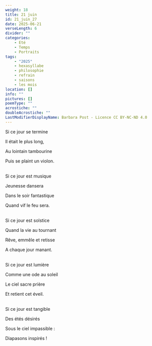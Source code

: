 ```yaml
---
weight: 18
title: 21 juin
id: 21_juin_27
date: 2025-06-21
verseLength: 6
divider: ""
categories:
    - Eté
    - Temps
    - Portraits
tags:
    - "2025"
    - hexasyllabe
    - philosophie
    - refrain
    - saisons
    - les mois
location: []
info: ""
pictures: []
poemType: ""
acrostiche: ""
doubleAcrostiche: ""
LastModifierDisplayName: Barbara Post - Licence CC BY-NC-ND 4.0
---
```

Si ce jour se termine

Il était le plus long,

Au lointain tambourine

Puis se plaint un violon.

 \
Si ce jour est musique

Jeunesse dansera

Dans le soir fantastique

Quand vif le feu sera.

 \
Si ce jour est solstice

Quand la vie au tournant

Rêve, emmêle et retisse

A chaque jour manant.

 \
Si ce jour est lumière

Comme une ode au soleil

Le ciel sacre prière

Et retient cet éveil.

 \
Si ce jour est tangible

Des étés désirés

Sous le ciel impassible :

Diapasons inspirés !
